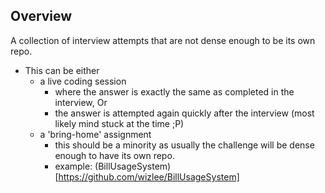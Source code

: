 ## Overview

A collection of interview attempts that are not dense enough to be its own repo.
- This can be either 
    - a live coding session
        - where the answer is exactly the same as completed in the interview, Or
        - the answer is attempted again quickly after the interview (most likely mind stuck at the time ;P)
    - a 'bring-home' assignment
        - this should be a minority as usually the challenge will be dense enough to have its own repo.
        - example: (BillUsageSystem)[https://github.com/wizlee/BillUsageSystem]

